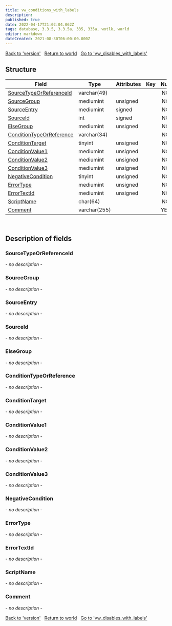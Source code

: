 ```yaml
---
title: vw_conditions_with_labels
description: 
published: true
date: 2022-04-17T21:02:04.062Z
tags: database, 3.3.5, 3.3.5a, 335, 335a, wotlk, world
editor: markdown
dateCreated: 2021-08-30T06:00:00.000Z
---
```


<a href="https://trinitycore.info/en/database/335/world/version" class="mt-5 v-btn v-btn--depressed v-btn--flat v-btn--outlined theme--light v-size--default darkblue--text text--lighten-3"><span class="v-btn__content"><i aria-hidden="true" class="v-icon notranslate v-icon--left mdi mdi-arrow-left theme--light"></i><span>Back to 'version'</span></span></a>&nbsp;&nbsp;&nbsp;<a href="https://trinitycore.info/en/database/335/world/home" class="mt-5 v-btn v-btn--depressed v-btn--flat v-btn--outlined theme--light v-size--default darkblue--text text--lighten-3"><span class="v-btn__content"><i aria-hidden="true" class="v-icon notranslate v-icon--left mdi mdi-home-outline theme--light"></i><span>Return to world</span></span></a>&nbsp;&nbsp;&nbsp;<a href="https://trinitycore.info/en/database/335/world/vw_disables_with_labels" class="mt-5 v-btn v-btn--depressed v-btn--flat v-btn--outlined theme--light v-size--default darkblue--text text--lighten-3"><span class="v-btn__content"><span>Go to 'vw_disables_with_labels'</span><i aria-hidden="true" class="v-icon notranslate v-icon--right mdi mdi-arrow-right theme--light"></i></span></a>

## Structure

| Field | Type | Attributes | Key | Null | Default | Extra | Comment |
| --- | --- | --- | :---: | :---: | --- | --- | --- |
| [SourceTypeOrReferenceId](#sourcetypeorreferenceid) | varchar(49) |  |  | NO | '' |  |  |
| [SourceGroup](#sourcegroup) | mediumint | unsigned |  | NO | 0 |  |  |
| [SourceEntry](#sourceentry) | mediumint | signed |  | NO | 0 |  |  |
| [SourceId](#sourceid) | int | signed |  | NO | 0 |  |  |
| [ElseGroup](#elsegroup) | mediumint | unsigned |  | NO | 0 |  |  |
| [ConditionTypeOrReference](#conditiontypeorreference) | varchar(34) |  |  | NO | '' |  |  |
| [ConditionTarget](#conditiontarget) | tinyint | unsigned |  | NO | 0 |  |  |
| [ConditionValue1](#conditionvalue1) | mediumint | unsigned |  | NO | 0 |  |  |
| [ConditionValue2](#conditionvalue2) | mediumint | unsigned |  | NO | 0 |  |  |
| [ConditionValue3](#conditionvalue3) | mediumint | unsigned |  | NO | 0 |  |  |
| [NegativeCondition](#negativecondition) | tinyint | unsigned |  | NO | 0 |  |  |
| [ErrorType](#errortype) | mediumint | unsigned |  | NO | 0 |  |  |
| [ErrorTextId](#errortextid) | mediumint | unsigned |  | NO | 0 |  |  |
| [ScriptName](#scriptname) | char(64) |  |  | NO | '' |  |  |
| [Comment](#comment) | varchar(255) |  |  | YES | NULL |  |  |
&nbsp;
## Description of fields

### SourceTypeOrReferenceId
*- no description -*
&nbsp;

### SourceGroup
*- no description -*
&nbsp;

### SourceEntry
*- no description -*
&nbsp;

### SourceId
*- no description -*
&nbsp;

### ElseGroup
*- no description -*
&nbsp;

### ConditionTypeOrReference
*- no description -*
&nbsp;

### ConditionTarget
*- no description -*
&nbsp;

### ConditionValue1
*- no description -*
&nbsp;

### ConditionValue2
*- no description -*
&nbsp;

### ConditionValue3
*- no description -*
&nbsp;

### NegativeCondition
*- no description -*
&nbsp;

### ErrorType
*- no description -*
&nbsp;

### ErrorTextId
*- no description -*
&nbsp;

### ScriptName
*- no description -*
&nbsp;

### Comment
*- no description -*
&nbsp;

<a href="https://trinitycore.info/en/database/335/world/version" class="mt-5 v-btn v-btn--depressed v-btn--flat v-btn--outlined theme--light v-size--default darkblue--text text--lighten-3"><span class="v-btn__content"><i aria-hidden="true" class="v-icon notranslate v-icon--left mdi mdi-arrow-left theme--light"></i><span>Back to 'version'</span></span></a>&nbsp;&nbsp;&nbsp;<a href="https://trinitycore.info/en/database/335/world/home" class="mt-5 v-btn v-btn--depressed v-btn--flat v-btn--outlined theme--light v-size--default darkblue--text text--lighten-3"><span class="v-btn__content"><i aria-hidden="true" class="v-icon notranslate v-icon--left mdi mdi-home-outline theme--light"></i><span>Return to world</span></span></a>&nbsp;&nbsp;&nbsp;<a href="https://trinitycore.info/en/database/335/world/vw_disables_with_labels" class="mt-5 v-btn v-btn--depressed v-btn--flat v-btn--outlined theme--light v-size--default darkblue--text text--lighten-3"><span class="v-btn__content"><span>Go to 'vw_disables_with_labels'</span><i aria-hidden="true" class="v-icon notranslate v-icon--right mdi mdi-arrow-right theme--light"></i></span></a>
